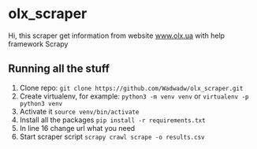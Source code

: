 # olx_scraper
Hi, this scraper get information from website www.olx.ua with help framework Scrapy
## Running all the stuff
1. Clone repo: `git clone https://github.com/Wadwadw/olx_scraper.git`
2. Create virtualenv, for example: `python3 -m venv venv` or `virtualenv -p python3 venv`
3. Activate it `source venv/bin/activate`
4. Install all the packages `pip install -r requirements.txt`
5. In line 16 change url what you need
6. Start scraper script `scrapy crawl scrape -o results.csv`

